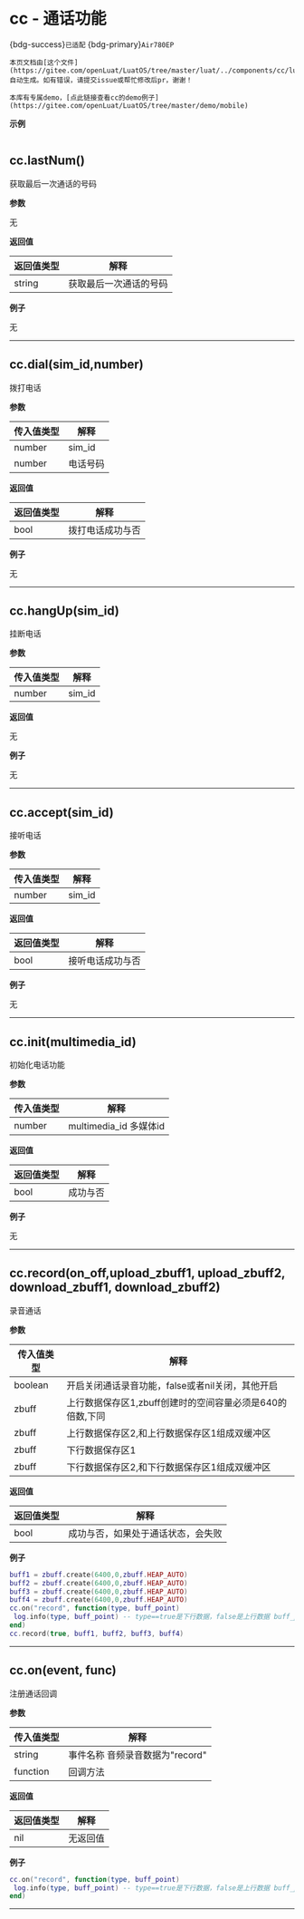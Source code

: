 # cc - 通话功能

{bdg-success}`已适配` {bdg-primary}`Air780EP`

```{note}
本页文档由[这个文件](https://gitee.com/openLuat/LuatOS/tree/master/luat/../components/cc/luat_lib_cc.c)自动生成。如有错误，请提交issue或帮忙修改后pr，谢谢！
```

```{tip}
本库有专属demo，[点此链接查看cc的demo例子](https://gitee.com/openLuat/LuatOS/tree/master/demo/mobile)
```

**示例**

```lua


```

## cc.lastNum()



获取最后一次通话的号码

**参数**

无

**返回值**

|返回值类型|解释|
|-|-|
|string|获取最后一次通话的号码|

**例子**

无

---

## cc.dial(sim_id,number)



拨打电话

**参数**

|传入值类型|解释|
|-|-|
|number|sim_id|
|number|电话号码|

**返回值**

|返回值类型|解释|
|-|-|
|bool|拨打电话成功与否|

**例子**

无

---

## cc.hangUp(sim_id)



挂断电话

**参数**

|传入值类型|解释|
|-|-|
|number|sim_id|

**返回值**

无

**例子**

无

---

## cc.accept(sim_id)



接听电话

**参数**

|传入值类型|解释|
|-|-|
|number|sim_id|

**返回值**

|返回值类型|解释|
|-|-|
|bool|接听电话成功与否|

**例子**

无

---

## cc.init(multimedia_id)



初始化电话功能

**参数**

|传入值类型|解释|
|-|-|
|number|multimedia_id 多媒体id|

**返回值**

|返回值类型|解释|
|-|-|
|bool|成功与否|

**例子**

无

---

## cc.record(on_off,upload_zbuff1, upload_zbuff2, download_zbuff1, download_zbuff2)



录音通话

**参数**

|传入值类型|解释|
|-|-|
|boolean|开启关闭通话录音功能，false或者nil关闭，其他开启|
|zbuff|上行数据保存区1,zbuff创建时的空间容量必须是640的倍数,下同|
|zbuff|上行数据保存区2,和上行数据保存区1组成双缓冲区|
|zbuff|下行数据保存区1|
|zbuff|下行数据保存区2,和下行数据保存区1组成双缓冲区|

**返回值**

|返回值类型|解释|
|-|-|
|bool|成功与否，如果处于通话状态，会失败|

**例子**

```lua
buff1 = zbuff.create(6400,0,zbuff.HEAP_AUTO)
buff2 = zbuff.create(6400,0,zbuff.HEAP_AUTO)
buff3 = zbuff.create(6400,0,zbuff.HEAP_AUTO)
buff4 = zbuff.create(6400,0,zbuff.HEAP_AUTO)
cc.on("record", function(type, buff_point)
 log.info(type, buff_point) -- type==true是下行数据，false是上行数据 buff_point指示双缓存中返回了哪一个
end)
cc.record(true, buff1, buff2, buff3, buff4)

```

---

## cc.on(event, func)



注册通话回调

**参数**

|传入值类型|解释|
|-|-|
|string|事件名称 音频录音数据为"record"|
|function|回调方法|

**返回值**

|返回值类型|解释|
|-|-|
|nil|无返回值|

**例子**

```lua
cc.on("record", function(type, buff_point)
 log.info(type, buff_point) -- type==true是下行数据，false是上行数据 buff_point指示双缓存中返回了哪一个
end)

```

---

